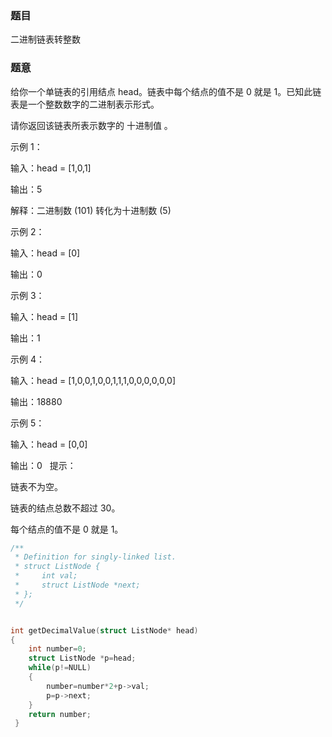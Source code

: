 ### 题目
二进制链表转整数

### 题意
给你一个单链表的引用结点 head。链表中每个结点的值不是 0 就是 1。已知此链表是一个整数数字的二进制表示形式。

请你返回该链表所表示数字的 十进制值 。

示例 1：

输入：head = [1,0,1]

输出：5

解释：二进制数 (101) 转化为十进制数 (5)

示例 2：

输入：head = [0]

输出：0

示例 3：

输入：head = [1]

输出：1

示例 4：

输入：head = [1,0,0,1,0,0,1,1,1,0,0,0,0,0,0]

输出：18880

示例 5：

输入：head = [0,0]

输出：0
 
提示：

链表不为空。

链表的结点总数不超过 30。

每个结点的值不是 0 就是 1。

~~~ c
/**
 * Definition for singly-linked list.
 * struct ListNode {
 *     int val;
 *     struct ListNode *next;
 * };
 */


int getDecimalValue(struct ListNode* head)
{
	int number=0;
	struct ListNode *p=head;
	while(p!=NULL)
	{
		number=number*2+p->val;
		p=p->next;
	}
	return number;
 } 
~~~
